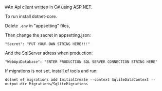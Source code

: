 #An Api client written in C# using ASP.NET.

To run install dotnet-core.

Delete `.env` in "appsetting" files,

Then change the secret in appsetting.json:

```
"Secret": "PUT YOUR OWN STRING HERE!!!"
```

And the SqlServer adress when production:

```
"WebApiDatabase": "ENTER PRODUCTION SQL SERVER CONNECTION STRING HERE"
```

If migrations is not set, install ef tools and run:

```
dotnet ef migrations add InitialCreate --context SqliteDataContext --output-dir Migrations/SqliteMigrations
```